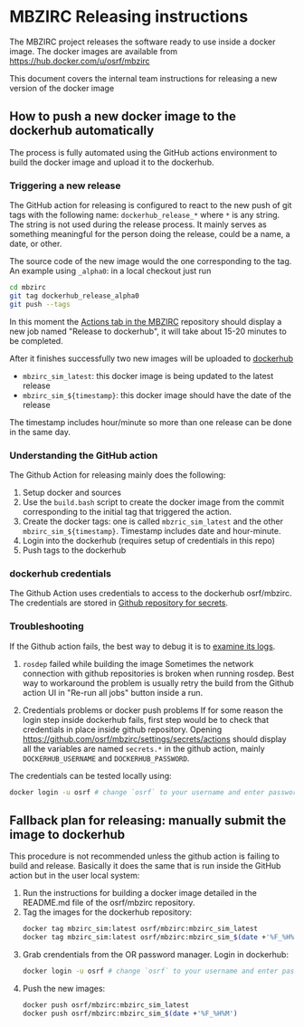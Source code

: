 # MBZIRC Releasing instructions

The MBZIRC project releases the software ready to use inside a docker image.
The docker images are available from https://hub.docker.com/u/osrf/mbzirc

This document covers the internal team instructions for releasing a new version
of the docker image

## How to push a new docker image to the dockerhub automatically

The process is fully automated using the GitHub actions environment to build
the docker image and upload it to the dockerhub.

### Triggering a new release

The GitHub action for releasing is configured to react to the new push of git
tags with the following name: `dockerhub_release_*` where `*` is any string.
The string is not used during the release process. It mainly serves as
something meaningful for the person doing the release, could be a name, a date,
or other.

The source code of the new image would the one corresponding to the tag. An
example using `_alpha0`: in a local checkout just run

``` bash
cd mbzirc
git tag dockerhub_release_alpha0
git push --tags
```

In this moment the [Actions tab in the MBZIRC](https://github.com/osrf/mbzirc/actions)
repository should display a new job named "Release to dockerhub", it will take about
15-20 minutes to be completed.

After it finishes successfully two new images will be uploaded to [dockerhub](
https://hub.docker.com/repository/docker/jlrivero/mbzirc/tags?page=1&ordering=last_updated)
 * `mbzirc_sim_latest`: this docker image is being updated to the latest release
 * `mbzirc_sim_${timestamp}`: this docker image should have the date of the release

The timestamp includes hour/minute so more than one release can be done in the same day.

### Understanding the GitHub action

The Github Action for releasing mainly does the following:

 1. Setup docker and sources
 2. Use the `build.bash` script to create the docker image from the commit
    corresponding to the initial tag that triggered the action.
 3. Create the docker tags: one is called `mbzric_sim_latest` and the other
    `mbzirc_sim_${timestamp}`. Timestamp includes date and hour-minute.
 4. Login into the dockerhub (requires setup of credentials in this repo)
 5. Push tags to the dockerhub

### dockerhub credentials

The Github Action uses credentials to access to the dockerhub osrf/mbzirc.
The credentials are stored in [Github repository for secrets](
https://github.com/osrf/mbzirc/settings/secrets/actions).

### Troubleshooting

If the Github action fails, the best way to debug it is to [examine its logs](https://docs.github.com/en/actions/monitoring-and-troubleshooting-workflows/using-workflow-run-logs).

1. `rosdep` failed while building the image
Sometimes the network connection with github repositories is broken when
running rosdep. Best way to workaround the problem is usually retry the
build from the Github action UI in "Re-run all jobs" button inside a run.

2. Credentials problems or docker push problems
If for some reason the login step inside dockerhub fails, first step would be
to check that credentials in place inside github repository. Opening
https://github.com/osrf/mbzirc/settings/secrets/actions should display all the
variables are named `secrets.*` in the github action, mainly `DOCKERHUB_USERNAME`
and `DOCKERHUB_PASSWORD`.

The credentials can be tested locally using:
```bash
docker login -u osrf # change `osrf` to your username and enter password
```

## Fallback plan for releasing: manually submit the image to dockerhub

This procedure is not recommended unless the github action is failing to build and release.
Basically it does the same that is run inside the GitHub action but in the user local system:


1. Run the instructions for building a docker image detailed in the README.md
   file of the osrf/mbzirc repository.
2. Tag the images for the dockerhub repository:
   ```bash
   docker tag mbzirc_sim:latest osrf/mbzirc:mbzirc_sim_latest
   docker tag mbzirc_sim:latest osrf/mbzirc:mbzirc_sim_$(date +'%F_%H%M')
   ```
3. Grab crendentials from the OR password manager. Login in dockerhub:
   ```bash
   docker login -u osrf # change `osrf` to your username and enter password
   ```
4. Push the new images:
   ```bash
   docker push osrf/mbzirc:mbzirc_sim_latest
   docker push osrf/mbzirc:mbzirc_sim_$(date +'%F_%H%M')
  ```

